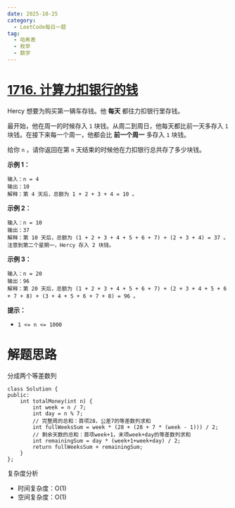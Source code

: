 ```yaml
---
date: 2025-10-25
category:
  - LeetCode每日一题
tag:
  - 哈希表
  - 枚举
  - 数学
---
```


# [1716. 计算力扣银行的钱](https://leetcode.cn/problems/calculate-money-in-leetcode-bank/)

Hercy 想要为购买第一辆车存钱。他 **每天** 都往力扣银行里存钱。

最开始，他在周一的时候存入 `1` 块钱。从周二到周日，他每天都比前一天多存入 `1` 块钱。在接下来每一个周一，他都会比 **前一个周一** 多存入 `1` 块钱。

给你 `n` ，请你返回在第 `n` 天结束的时候他在力扣银行总共存了多少块钱。

 

**示例 1：**

```
输入：n = 4
输出：10
解释：第 4 天后，总额为 1 + 2 + 3 + 4 = 10 。
```

**示例 2：**

```
输入：n = 10
输出：37
解释：第 10 天后，总额为 (1 + 2 + 3 + 4 + 5 + 6 + 7) + (2 + 3 + 4) = 37 。注意到第二个星期一，Hercy 存入 2 块钱。
```

**示例 3：**

```
输入：n = 20
输出：96
解释：第 20 天后，总额为 (1 + 2 + 3 + 4 + 5 + 6 + 7) + (2 + 3 + 4 + 5 + 6 + 7 + 8) + (3 + 4 + 5 + 6 + 7 + 8) = 96 。
```

 

**提示：**

- `1 <= n <= 1000`

# 解题思路

分成两个等差数列

```
class Solution {
public:
    int totalMoney(int n) {
        int week = n / 7;
        int day = n % 7;
        // 完整周的总和：首项28，公差7的等差数列求和
        int fullWeeksSum = week * (28 + (28 + 7 * (week - 1))) / 2;
        // 剩余天数的总和：首项week+1，末项week+day的等差数列求和
        int remainingSum = day * (week+1+week+day) / 2;
        return fullWeeksSum + remainingSum;
    }
};
```

复杂度分析


- 时间复杂度：O(1)
- 空间复杂度：O(1)
